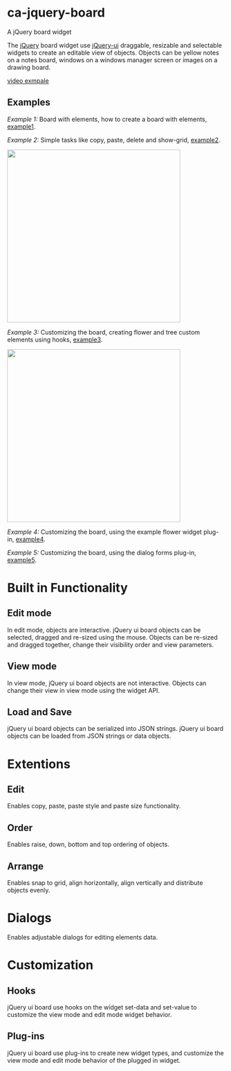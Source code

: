 ca-jquery-board
===============

A jQuery board widget

The [jQuery](http://jquery.com/) board widget use [jQuery-ui](http://jqueryui.com/) draggable, resizable and selectable widgets to create an editable view of objects. Objects can be yellow notes on a notes board, windows on a windows manager screen or images on a drawing board. 

[video exmpale](http://www.youtube.com/watch?v=0P6tHmwV2Qk")

Examples
--------

*Example 1:* Board with elements, how to create a board with elements, [example1](http://ca-jquery-board.googlecode.com/hg/example1.html).

*Example 2:* Simple tasks like copy, paste, delete and show-grid, [example2](http://ca-jquery-board.googlecode.com/hg/example2.html).

<img src="http://ca-jquery-board.googlecode.com/hg/example-img/edit-mode.png" width="400" />

*Example 3:* Customizing the board, creating flower and tree custom elements using hooks, [example3](http://ca-jquery-board.googlecode.com/hg/example3.html).

<img src="http://ca-jquery-board.googlecode.com/hg/example-img/view-mode.png" width="400" />

*Example 4:* Customizing the board, using the example flower widget plug-in, [example4](http://ca-jquery-board.googlecode.com/hg/example4.html).

*Example 5:* Customizing the board, using the dialog forms plug-in, [example5](http://ca-jquery-board.googlecode.com/hg/example5.html).

Built in Functionality
======================

Edit mode
---------

In edit mode, objects are interactive. jQuery ui board objects can be selected, dragged and re-sized using the mouse. Objects can be re-sized and dragged together, change their visibility order and view parameters.

View mode
---------

In view mode, jQuery ui board objects are not interactive. Objects can change their view in view mode using the widget API.

Load and Save
-------------

jQuery ui board objects can be serialized into JSON strings. jQuery ui board objects can be loaded from JSON strings or data objects.

Extentions
==========

Edit
----
Enables copy, paste, paste style and paste size functionality. 

Order
-----
Enables raise, down, bottom and top ordering of objects.

Arrange
-------
Enables snap to grid, align horizontally, align vertically and distribute objects evenly.

Dialogs
=======
Enables adjustable dialogs for editing elements data.

Customization
=============

Hooks
-----

jQuery ui board use hooks on the widget set-data and set-value to customize the view mode and edit mode widget behavior.

Plug-ins
--------

jQuery ui board use plug-ins to create new widget types, and customize the view mode and edit mode behavior of the plugged in widget.
